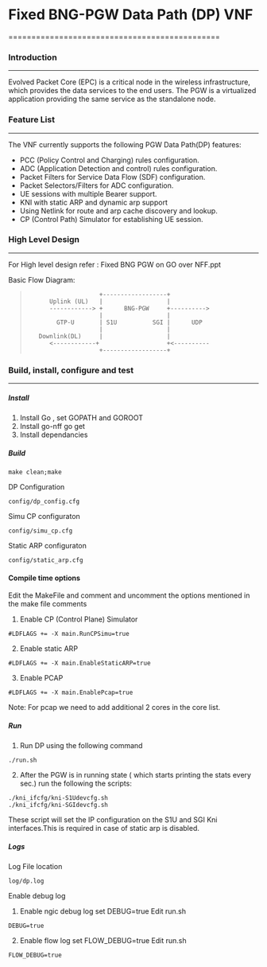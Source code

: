 # Fixed BNG-PGW Data Path (DP) VNF
==============================================

### Introduction
----------------
Evolved Packet Core (EPC) is a critical node in the wireless infrastructure,
which provides the data services to the end users. The PGW is a virtualized application
providing the same service as the standalone node.

### Feature List
----------------
The VNF currently supports the following PGW Data Path(DP) features:
* PCC (Policy Control and Charging) rules configuration.
* ADC (Application Detection and control) rules configuration.
* Packet Filters for Service Data Flow (SDF) configuration.
* Packet Selectors/Filters for ADC configuration.
* UE sessions with multiple Bearer support.
* KNI with static ARP and dynamic arp support
* Using Netlink for route and arp cache discovery and lookup.
* CP (Control Path) Simulator for establishing UE session.

### High Level Design
----------------------
For High level design refer : Fixed BNG PGW on GO over NFF.ppt

Basic Flow Diagram:
> ```
>                     +------------------+
>       Uplink (UL)   |                  |
>       ------------> +      BNG-PGW     +---------->
>                     |                  |
>         GTP-U       | S1U          SGI |      UDP
>                     |                  |
>    Downlink(DL)     |                  |
>       <------------+                   +<----------
>                     +------------------+
> ```

### Build, install, configure and test
------------------------------------------

##### Install

1. Install Go , set GOPATH and GOROOT
2. Install go-nff go get <url>
3. Install dependancies

##### Build
```
make clean;make
```
DP Configuration
```
config/dp_config.cfg
```
Simu CP configuraton
```
config/simu_cp.cfg
```
Static ARP configuraton
```
config/static_arp.cfg
```
#### Compile time options

Edit the MakeFile and comment and uncomment the options mentioned in the make file comments

1. Enable CP (Control Plane) Simulator
```
#LDFLAGS += -X main.RunCPSimu=true
```
2. Enable static ARP

```
#LDFLAGS += -X main.EnableStaticARP=true
```

3. Enable PCAP
```
#LDFLAGS += -X main.EnablePcap=true
```

Note: For pcap we need to add additional 2 cores in the core list.

##### Run
1. Run DP using the following command
```
./run.sh
```
2. After the PGW is in running state ( which starts printing the stats every sec.) run the following the scripts:
```
./kni_ifcfg/kni-S1Udevcfg.sh
./kni_ifcfg/kni-SGIdevcfg.sh
```
These script will set the IP configuration on the S1U and SGI Kni interfaces.This is required in case of static arp is disabled.

##### Logs
Log File location
```
log/dp.log
```
Enable debug log
1. Enable ngic debug log set DEBUG=true
Edit run.sh
```
DEBUG=true
```
2. Enable flow log set FLOW_DEBUG=true
Edit run.sh
```
FLOW_DEBUG=true
```

